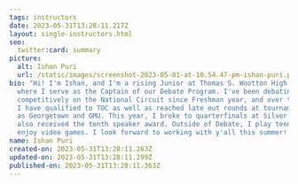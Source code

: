 ```yaml
---
tags: instructors
date: 2023-05-31T13:28:11.217Z
layout: single-instructors.html
seo:
  twitter:card: summary
picture:
  alt: Ishan Puri
  url: /static/images/screenshot-2023-05-01-at-10.54.47-pm-ishan-puri.png
bio: "Hi! I'm Ishan, and I'm a rising Junior at Thomas S. Wootton High School
  where I serve as the Captain of our Debate Program. I've been debating
  competitively on the National Circuit since Freshman year, and over this time
  I have qualified to TOC as well as reached late out rounds at tournaments such
  as Georgetown and GMU. This year, I broke to quarterfinals at Silver TOC and
  also received the tenth speaker award. Outside of Debate, I play tennis and
  enjoy video games. I look forward to working with y'all this summer!  "
name: Ishan Puri
created-on: 2023-05-31T13:28:11.263Z
updated-on: 2023-05-31T13:28:11.299Z
published-on: 2023-05-31T13:28:11.363Z
---
```

